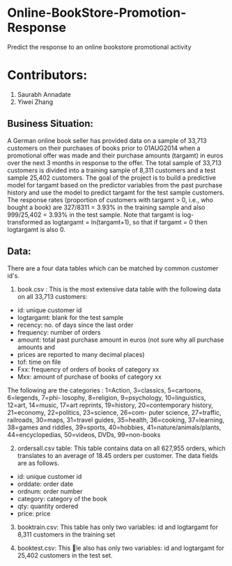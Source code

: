 # Online-BookStore-Promotion-Response
Predict the response to an online bookstore promotional activity

# Contributors:

1. Saurabh Annadate
2. Yiwei Zhang

## Business Situation: 
A German online book seller has provided data on a sample of 33,713
customers on their purchases of books prior to 01AUG2014 when a promotional offer was
made and their purchase amounts (targamt) in euros over the next 3 months in response
to the offer. The total sample of 33,713 customers is divided into a training sample of 8,311
customers and a test sample 25,402 customers. The goal of the project is to build a predictive
model for targamt based on the predictor variables from the past purchase history and use the
model to predict targamt for the test sample customers. The response rates (proportion of
customers with targamt > 0, i.e., who bought a book) are 327/8311 = 3.93% in the training
sample and also 999/25,402 = 3.93% in the test sample. Note that targamt is log-transformed
as logtargamt = ln(targamt+1), so that if targamt = 0 then logtargamt is also 0.

## Data: 
There are a four data tables which can be matched by common customer id's.

1. book.csv : This is the most extensive data table with the following data on all 33,713
customers:
* id: unique customer id
* logtargamt: blank for the test sample
* recency: no. of days since the last order
* frequency: number of orders
* amount: total past purchase amount in euros (not sure why all purchase amounts and
* prices are reported to many decimal places)
* tof: time on file
* Fxx: frequency of orders of books of category xx
* Mxx: amount of purchase of books of category xx

The following are the categories : 1=Action, 3=classics, 5=cartoons, 6=legends, 7=phi-
losophy, 8=religion, 9=psychology, 10=linguistics, 12=art, 14=music, 17=art reprints,
19=history, 20=contemporary history, 21=economy, 22=politics, 23=science, 26=com-
puter science, 27=traffic, railroads, 30=maps, 31=travel guides, 35=health, 36=cooking,
37=learning, 38=games and riddles, 39=sports, 40=hobbies, 41=nature/animals/plants,
44=encyclopedias, 50=videos, DVDs, 99=non-books
      
2. ordersall.csv table: This table contains data on all 627,955 orders, which translates to an
average of 18.45 orders per customer. The data fields are as follows.
* id: unique customer id
* orddate: order date
* ordnum: order number
* category: category of the book
* qty: quantity ordered
* price: price

3. booktrain.csv: This table has only two variables: id and logtargamt for 8,311 customers
in the training set

4. booktest.csv: This le also has only two variables: id and logtargamt for 25,402
customers in the test set.
